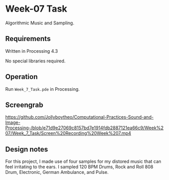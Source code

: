 # Week-07 Task

Algorithmic Music and Sampling.

## Requirements

Written in Processing 4.3

No special libraries required.

## Operation

Run `Week_7_Task.pde` in Processing. 

## Screengrab


https://github.com/Jollyboytheo/Computational-Practices-Sound-and-Image-Processing-/blob/e71d9e27069c8157bd7e1914fdb2887121ea66c9/Week%207/Week_7_Task/Screen%20Recording%20Week%207.mp4


## Design notes

For this project, I made use of four samples for my distored music that can feel irritating to the ears. I sampled 120 BPM Drums, Rock and Roll 808 Drum, Electronic, German Ambulance, and Pulse.
